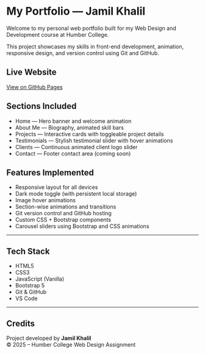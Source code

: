 # My Portfolio — Jamil Khalil

Welcome to my personal web portfolio built for my Web Design and Development course at Humber College.

This project showcases my skills in front-end development, animation, responsive design, and version control using Git and GitHub.



## Live Website

[View on GitHub Pages](https://jamil-bk.github.io/my-portfolio/)



## Sections Included

- Home — Hero banner and welcome animation  
- About Me — Biography, animated skill bars  
- Projects — Interactive cards with toggleable project details  
- Testimonials — Stylish testimonial slider with hover animations  
- Clients — Continuous animated client logo slider  
- Contact — Footer contact area (coming soon)



## Features Implemented

- Responsive layout for all devices
- Dark mode toggle (with persistent local storage)
- Image hover animations
- Section-wise animations and transitions
- Git version control and GitHub hosting
- Custom CSS + Bootstrap components
- Carousel sliders using Bootstrap and CSS animations

---

## Tech Stack

- HTML5  
- CSS3  
- JavaScript (Vanilla)  
- Bootstrap 5  
- Git & GitHub  
- VS Code

---

## Credits

Project developed by **Jamil Khalil**  
© 2025 – Humber College Web Design Assignment  